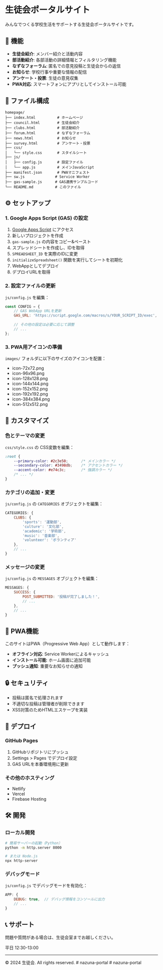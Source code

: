 # 生徒会ポータルサイト

みんなでつくる学校生活をサポートする生徒会ポータルサイトです。

## 🚀 機能

- **生徒会紹介**: メンバー紹介と活動内容
- **部活動紹介**: 各部活動の詳細情報とフィルタリング機能
- **なずなフォーラム**: 匿名での意見投稿と生徒会からの返信
- **お知らせ**: 学校行事や重要な情報の配信
- **アンケート・投票**: 生徒の意見収集
- **PWA対応**: スマートフォンにアプリとしてインストール可能

## 📁 ファイル構成

```
homepage/
├── index.html          # ホームページ
├── council.html        # 生徒会紹介
├── clubs.html          # 部活動紹介
├── forum.html          # なずなフォーラム
├── news.html           # お知らせ
├── survey.html         # アンケート・投票
├── css/
│   └── style.css       # スタイルシート
├── js/
│   ├── config.js       # 設定ファイル
│   └── app.js          # メインJavaScript
├── manifest.json       # PWAマニフェスト
├── sw.js              # Service Worker
├── gas-sample.js      # GAS連携サンプルコード
└── README.md          # このファイル
```

## ⚙️ セットアップ

### 1. Google Apps Script (GAS) の設定

1. [Google Apps Script](https://script.google.com/) にアクセス
2. 新しいプロジェクトを作成
3. `gas-sample.js` の内容をコピー&ペースト
4. スプレッドシートを作成し、IDを取得
5. `SPREADSHEET_ID` を実際のIDに変更
6. `initializeSpreadsheet()` 関数を実行してシートを初期化
7. WebAppとしてデプロイ
8. デプロイURLを取得

### 2. 設定ファイルの更新

`js/config.js` を編集：

```javascript
const CONFIG = {
    // GAS WebApp URLを更新
    GAS_URL: 'https://script.google.com/macros/s/YOUR_SCRIPT_ID/exec',
    
    // その他の設定は必要に応じて調整
    // ...
};
```

### 3. PWA用アイコンの準備

`images/` フォルダに以下のサイズのアイコンを配置：
- icon-72x72.png
- icon-96x96.png
- icon-128x128.png
- icon-144x144.png
- icon-152x152.png
- icon-192x192.png
- icon-384x384.png
- icon-512x512.png

## 🔧 カスタマイズ

### 色とテーマの変更

`css/style.css` の CSS変数を編集：

```css
:root {
    --primary-color: #2c3e50;      /* メインカラー */
    --secondary-color: #3498db;    /* アクセントカラー */
    --accent-color: #e74c3c;       /* 強調カラー */
    /* ... */
}
```

### カテゴリの追加・変更

`js/config.js` の `CATEGORIES` オブジェクトを編集：

```javascript
CATEGORIES: {
    CLUBS: {
        'sports': '運動部',
        'culture': '文化部',
        'academic': '学術部',
        'music': '音楽部',
        'volunteer': 'ボランティア'
    },
    // ...
}
```

### メッセージの変更

`js/config.js` の `MESSAGES` オブジェクトを編集：

```javascript
MESSAGES: {
    SUCCESS: {
        POST_SUBMITTED: '投稿が完了しました！',
        // ...
    },
    // ...
}
```

## 📱 PWA機能

このサイトはPWA（Progressive Web App）として動作します：

- **オフライン対応**: Service Workerによるキャッシュ
- **インストール可能**: ホーム画面に追加可能
- **プッシュ通知**: 重要なお知らせの通知

## 🔒 セキュリティ

- 投稿は匿名で処理されます
- 不適切な投稿は管理者が削除できます
- XSS対策のためHTMLエスケープを実装

## 🚀 デプロイ

### GitHub Pages
1. GitHubリポジトリにプッシュ
2. Settings > Pages でデプロイ設定
3. GAS URLを本番環境用に更新

### その他のホスティング
- Netlify
- Vercel
- Firebase Hosting

## 🛠️ 開発

### ローカル開発
```bash
# 簡易サーバーの起動（Python）
python -m http.server 8000

# または Node.js
npx http-server
```

### デバッグモード
`js/config.js` でデバッグモードを有効化：

```javascript
APP: {
    DEBUG: true,  // デバッグ情報をコンソールに出力
    // ...
}
```

## 📞 サポート

問題や質問がある場合は、生徒会室までお越しください。

平日 12:30-13:00

---

© 2024 生徒会. All rights reserved.
#   n a z u n a - p o r t a l  
 #   n a z u n a - p o r t a l  
 